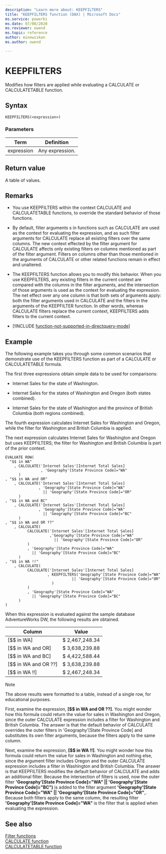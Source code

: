 ```yaml
---
description: "Learn more about: KEEPFILTERS"
title: "KEEPFILTERS function (DAX) | Microsoft Docs"
ms.service: powerbi 
ms.date: 07/08/2020
ms.reviewer: owend
ms.topic: reference
author: minewiskan
ms.author: owend

---
```

# KEEPFILTERS

Modifies how filters are applied while evaluating a CALCULATE or CALCULATETABLE function.  
  
## Syntax  
  
```dax
KEEPFILTERS(<expression>)  
```
  
### Parameters  
  
|Term|Definition|  
|--------|--------------|  
|expression|Any expression.|  
  
## Return value

A table of values.  
  
## Remarks

- You use KEEPFILTERS within the context CALCULATE and CALCULATETABLE functions, to override the standard behavior of those functions.  
  
- By default, filter arguments s in functions such as CALCULATE are used as the context for evaluating the expression, and as such filter arguments for CALCULATE replace all existing filters over the same columns. The new context effected by the filter argument for CALCULATE affects only existing filters on columns mentioned as part of the filter argument. Filters on columns other than those mentioned in the arguments of CALCULATE or other related functions remain in effect and unaltered.  
  
- The KEEPFILTERS function allows you to modify this behavior. When you use KEEPFILTERS, any existing filters in the current context are compared with the columns in the filter arguments, and the intersection of those arguments is used as the context for evaluating the expression. The net effect over any one column is that both sets of arguments apply: both the filter arguments used in CALCULATE and the filters in the arguments of the KEEPFILTER function. In other words, whereas CALCULATE filters replace the current context, KEEPFILTERS adds filters to the current context.  

- [!INCLUDE [function-not-supported-in-directquery-mode](includes/function-not-supported-in-directquery-mode.md)]

## Example

The following example takes you through some common scenarios that demonstrate use of the KEEPFILTERS function as part of a CALCULATE or CALCULATETABLE formula.  
  
The first three expressions obtain simple data to be used for comparisons:  
  
- Internet Sales for the state of Washington.  
  
- Internet Sales for the states of Washington and Oregon (both states combined).  
  
- Internet Sales for the state of Washington and the province of British Columbia (both regions combined).  
  
The fourth expression calculates Internet Sales for Washington and Oregon, while the filter for Washington and British Columbia is applied.  
  
The next expression calculates Internet Sales for Washington and Oregon but uses KEEPFILTERS; the filter for Washington and British Columbia is part of the prior context.  
  
```dax
EVALUATE ROW(  
  "$$ in WA"  
    , CALCULATE('Internet Sales'[Internet Total Sales]  
                , 'Geography'[State Province Code]="WA"  
      )  
, "$$ in WA and OR"  
    , CALCULATE('Internet Sales'[Internet Total Sales]  
               , 'Geography'[State Province Code]="WA"   
                 || 'Geography'[State Province Code]="OR"  
      )  
, "$$ in WA and BC"  
    , CALCULATE('Internet Sales'[Internet Total Sales]  
               , 'Geography'[State Province Code]="WA"   
                 || 'Geography'[State Province Code]="BC"  
      )  
, "$$ in WA and OR ??"  
    , CALCULATE(  
          CALCULATE('Internet Sales'[Internet Total Sales]  
                    ,'Geography'[State Province Code]="WA"   
                      || 'Geography'[State Province Code]="OR"  
          )  
          , 'Geography'[State Province Code]="WA"   
            || 'Geography'[State Province Code]="BC"  
      )  
, "$$ in WA !!"  
    , CALCULATE(  
          CALCULATE('Internet Sales'[Internet Total Sales]  
                   , KEEPFILTERS('Geography'[State Province Code]="WA"   
                              || 'Geography'[State Province Code]="OR"  
                     )  
          )  
          , 'Geography'[State Province Code]="WA"   
            || 'Geography'[State Province Code]="BC"  
      )  
)  
```

When this expression is evaluated against the sample database AdventureWorks DW, the following results are obtained.  
  
|Column|Value|  
|----------|---------|  
|[$$ in WA]|$  2,467,248.34|  
|[$$ in WA and OR]|$  3,638,239.88|  
|[$$ in WA and BC]|$  4,422,588.44|  
|[$$ in WA and OR ??]|$  3,638,239.88|  
|[$$ in WA !!]|$  2,467,248.34|  
  
> [!NOTE]  
> The above results were formatted to a table, instead of a single row, for educational purposes.  
  
First, examine the expression, **[$$ in WA and OR ??]**. You might wonder how this formula could return the value for sales in Washington and Oregon, since the outer CALCULATE expression includes a filter for Washington and British Columbia. The answer is that the default behavior of CALCULATE overrides the outer filters in 'Geography'[State Province Code] and substitutes its own filter arguments, because the filters apply to the same column.  
  
Next, examine the expression, **[$$ in WA !!]**. You might wonder how this formula could return the value for sales in Washington and nothing else, since the argument filter includes Oregon and the outer CALCULATE expression includes a filter in Washington and British Columbia. The answer is that KEEPFILTERS modifies the default behavior of CALCULATE and adds an additional filter. Because the intersection of filters is used, now the outer filter **'Geography'[State Province Code]="WA" || 'Geography'[State Province Code]="BC")** is added to the filter argument **'Geography'[State Province Code]="WA" || 'Geography'[State Province Code]="OR"**,. Because both filters apply to the same column, the resulting filter **'Geography'[State Province Code]="WA"** is the filter that is applied when evaluating the expression.  
  
## See also

[Filter functions](filter-functions-dax.md)  
[CALCULATE function](calculate-function-dax.md)  
[CALCULATETABLE function](calculatetable-function-dax.md)  
